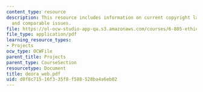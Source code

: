 ```yaml
---
content_type: resource
description: This resource includes information on current copyright laws, google,
  and comparable issues.
file: https://ol-ocw-studio-app-qa.s3.amazonaws.com/courses/6-805-ethics-and-the-law-on-the-electronic-frontier-fall-2005/d0f8c71516f335f8f588528ba4a6eb02_deora_web.pdf
file_type: application/pdf
learning_resource_types:
- Projects
ocw_type: OCWFile
parent_title: Projects
parent_type: CourseSection
resourcetype: Document
title: deora_web.pdf
uid: d0f8c715-16f3-35f8-f588-528ba4a6eb02
---
```

